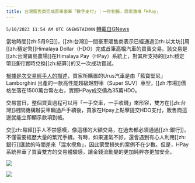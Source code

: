 ```yaml
---
title: 台灣販售商完成首單豪車「數字支付」｜一秒到帳，商家激推「HPay」
---
```

`5/10/2023 11:54 AM UTC GNEWSTAIWAN` [轉載自GNews](https://gnews.org/articles/1289136)

當地時間[[zh:5月9日]]，[[zh:台灣]]一間豪車販售商表示已經通過[[zh:以太坊]]用[[zh:穩定幣]]Himalaya Dollar（HDO）完成首筆高檔汽車的買賣交易。該交易是[[zh:台灣寶島農場]]在Himalaya Pay（HPay）系統上，對其所支持的[[zh:穩定幣]]進行實時兌換[[zh:結算]]的又一次成功嘗試。

 
[根據是次交易經手人的描述](https://gettr.com/post/p2gkd7f0684)，買家所購置的Urus汽車是由「藍寶堅尼」Lamborghini 出產的一款高性能超級越野車（Super SUV）車型，[[zh:市場]]價格坐落在1500萬台幣左右，實際HPay成交價為35萬HDO。

  

交易當日，整個買賣過程可以用「一手交車，一手收錢」來形容，雙方在[[zh:台灣]]相關機構辦妥車輛過戶手續後，買家在Hpay上點擊提交HDO支付，販售商這邊就能立即顯示款項到帳。

  
交[[zh:易經]]手人不禁感嘆，像這樣的大額交易，在過去都必須通過[[zh:銀行]]，不僅需要經歷大量的繁冗手續。有時，如果運氣不好，還會遇到有心人利用[[zh:銀行]]匯款的時間差來「混水摸魚」，因此蒙受損失的案例不在少數。但是，HPay系統昇華了買賣雙方的交易體驗感，讓金錢流動變的更加純粹亦更加安全。

![](https://i.imgur.com/TOMUbDX.jpg)


![](https://i.imgur.com/4JWXW1y.jpg)



